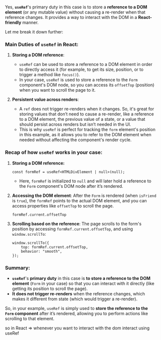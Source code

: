 Yes, **`useRef`**'s primary duty in this case is to store a **reference to a DOM element** (or any mutable value) without causing a re-render when that reference changes. It provides a way to interact with the DOM in a **React-friendly** manner.

Let me break it down further:

### **Main Duties of `useRef` in React:**

1. **Storing a DOM reference**:
   - `useRef` can be used to store a reference to a DOM element in order to directly access it (for example, to get its size, position, or to trigger a method like `focus()`).
   - In your case, `useRef` is used to store a reference to the `Form` component's DOM node, so you can access its `offsetTop` (position) when you want to scroll the page to it.

2. **Persistent value across renders**:
   - A `ref` does not trigger re-renders when it changes. So, it's great for storing values that don’t need to cause a re-render, like a reference to a DOM element, the previous value of a state, or a value that should persist across renders but isn’t needed in the UI.
   - This is why `useRef` is perfect for tracking the `form` element's position in this example, as it allows you to refer to the DOM element when needed without affecting the component's render cycle.

### **Recap of how `useRef` works in your case:**

1. **Storing a DOM reference:**
   ```tsx
   const formRef = useRef<HTMLDivElement | null>(null);
   ```
   - Here, `formRef` is initialized to `null` and will later hold a reference to the `Form` component's DOM node after it’s rendered.

2. **Accessing the DOM element**:
   After the `Form` is rendered (when `isFriend` is `true`), the `formRef` points to the actual DOM element, and you can access properties like `offsetTop` to scroll the page.
   ```tsx
   formRef.current.offsetTop
   ```

3. **Scrolling based on the reference**:
   The page scrolls to the form's position by accessing `formRef.current.offsetTop`, and using `window.scrollTo`:
   ```tsx
   window.scrollTo({
       top: formRef.current.offsetTop,
       behavior: "smooth",
   });
   ```

### **Summary**:

- **`useRef`**'s **primary duty** in this case is **to store a reference to the DOM element** (`Form` in your case) so that you can interact with it directly (like getting its position to scroll the page).
- **It does not trigger re-renders** when the reference changes, which makes it different from state (which would trigger a re-render).

So, in your example, `useRef` is simply used to **store the reference to the `Form` component** after it’s rendered, allowing you to perform actions like scrolling to that element.

so in React => whenever you want to interact with the dom interact using useRef
